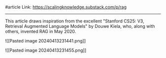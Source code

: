 #article 
Link: https://scalingknowledge.substack.com/p/rag

-----

This article draws inspiration from the excellent "Stanford CS25: V3, Retrieval Augmented Language Models" by Douwe Kiela, who, along with others, invented RAG in May 2020.

![[Pasted image 20240413231441.png]]

![[Pasted image 20240413231455.png]]
